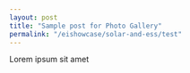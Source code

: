 ```yaml
---
layout: post
title: "Sample post for Photo Gallery"
permalink: "/eishowcase/solar-and-ess/test"
---
```

Lorem ipsum sit amet
